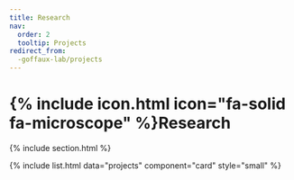 ```yaml
---
title: Research
nav:
  order: 2
  tooltip: Projects
redirect_from:
  -goffaux-lab/projects
---
```


# {% include icon.html icon="fa-solid fa-microscope" %}Research
{% include section.html %}

{% include list.html data="projects" component="card" style="small" %}
